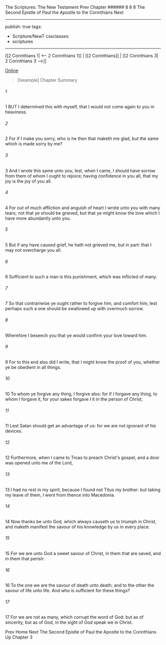 The Scriptures: The New Testament
Prev
Chapter ###### 8
8 8 The Second Epistle of Paul the Apostle to the Corinthians
Next

---
publish: true
tags:
  - Scripture/NewT
cssclasses:
  - scriptures
---
[[2 Corinthians 1| <-- 2 Corinthians 1]] | [[2 Corinthians]] | [[2 Corinthians 3| 2 Corinthians 3 -->]]

[Online](https://churchofjesuschrist.org/study/scriptures/nt/2-cor/2?lang=eng)

>[!example] Chapter Summary
>
###### 1
1 BUT I determined this with myself, that I would not come again to you in heaviness.
###### 2
2 For if I make you sorry, who is he then that maketh me glad, but the same which is made sorry by me?
###### 3
3 And I wrote this same unto you, lest, when I came, I should have sorrow from them of whom I ought to rejoice; having confidence in you all, that my joy is the joy of you all.
###### 4
4 For out of much affliction and anguish of heart I wrote unto you with many tears; not that ye should be grieved, but that ye might know the love which I have more abundantly unto you.
###### 5
5 But if any have caused grief, he hath not grieved me, but in part: that I may not overcharge you all.
###### 6
6 Sufficient to such a man is this punishment, which was inflicted of many.
###### 7
7 So that contrariwise ye ought rather to forgive him, and comfort him, lest perhaps such a one should be swallowed up with overmuch sorrow.
###### 8
Wherefore I beseech you that ye would confirm your love toward him.
###### 9
9 For to this end also did I write, that I might know the proof of you, whether ye be obedient in all things.
###### 10
10 To whom ye forgive any thing, I forgive also: for if I forgave any thing, to whom I forgave it, for your sakes forgave I it in the person of Christ;
###### 11
11 Lest Satan should get an advantage of us: for we are not ignorant of his devices.
###### 12
12 Furthermore, when I came to Troas to preach Christ's gospel, and a door was opened unto me of the Lord,
###### 13
13 I had no rest in my spirit, because I found not Titus my brother: but taking my leave of them, I went from thence into Macedonia.
###### 14
14 Now thanks be unto God, which always causeth us to triumph in Christ, and maketh manifest the savour of his knowledge by us in every place.
###### 15
15 For we are unto God a sweet savour of Christ, in them that are saved, and in them that perish:
###### 16
16 To the one we are the savour of death unto death; and to the other the savour of life unto life. And who is sufficient for these things?
###### 17
17 For we are not as many, which corrupt the word of God: but as of sincerity, but as of God, in the sight of God speak we in Christ.

Prev
Home
Next
The Second Epistle of Paul the Apostle to the Corinthians
Up
Chapter 3




